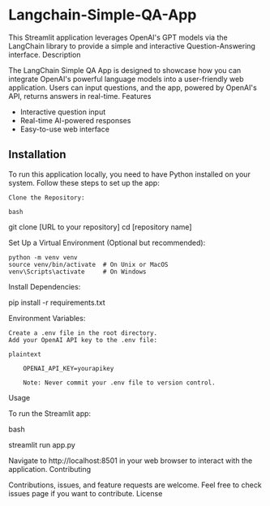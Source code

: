 # Langchain-Simple-QA-App

This Streamlit application leverages OpenAI's GPT models via the LangChain library to provide a simple and interactive Question-Answering interface.
Description

The LangChain Simple QA App is designed to showcase how you can integrate OpenAI's powerful language models into a user-friendly web application. 
Users can input questions, and the app, powered by OpenAI's API, returns answers in real-time.
Features
- Interactive question input
- Real-time AI-powered responses
- Easy-to-use web interface

## Installation

To run this application locally, you need to have Python installed on your system. Follow these steps to set up the app:

    Clone the Repository:

    bash

git clone [URL to your repository]
cd [repository name]

Set Up a Virtual Environment (Optional but recommended):

```
python -m venv venv
source venv/bin/activate  # On Unix or MacOS
venv\Scripts\activate     # On Windows
```
Install Dependencies:


pip install -r requirements.txt

Environment Variables:

    Create a .env file in the root directory.
    Add your OpenAI API key to the .env file:

    plaintext

        OPENAI_API_KEY=yourapikey

        Note: Never commit your .env file to version control.

Usage

To run the Streamlit app:

bash

streamlit run app.py

Navigate to http://localhost:8501 in your web browser to interact with the application.
Contributing

Contributions, issues, and feature requests are welcome. Feel free to check issues page if you want to contribute.
License
